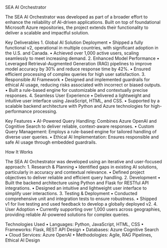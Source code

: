 SEA AI Orchestrator

The SEA AI Orchestrator was developed as part of a broader effort to enhance the reliability of AI-driven applications. Built on top of foundational Microsoft Azure repositories, the project extends their functionality to deliver a scalable and impactful solution.

Key Deliverables
	1.	Global AI Solution Deployment
	•	Shipped a fully functional v2, operational in multiple countries, with significant adoption in the U.S. and Canada.
	•	Achieved over 1,000 active users, scaling seamlessly to meet increasing demand.
	2.	Enhanced Model Performance
	•	Leveraged Retrieval-Augmented Generation (RAG) pipelines to improve model accuracy by 30% and reduce response time by 42%.
	•	Ensured efficient processing of complex queries for high user satisfaction.
	3.	Responsible AI Framework
	•	Designed and implemented guardrails for ethical AI usage, reducing risks associated with incorrect or biased outputs.
	•	Built a rule-based engine for customizable and contextually precise responses.
	4.	Seamless User Experience
	•	Delivered a lightweight and intuitive user interface using JavaScript, HTML, and CSS.
	•	Supported by a scalable backend architecture with Python and Azure technologies for high-performance processing.

Key Features
	•	AI-Powered Query Handling: Combines Azure OpenAI and Cognitive Search to deliver reliable, context-aware responses.
	•	Custom Query Management: Employs a rule-based engine for tailored handling of diverse user queries.
	•	Ethical AI Implementation: Ensures responsible and safe AI usage through embedded guardrails.

How It Works

The SEA AI Orchestrator was developed using an iterative and user-focused approach:
	1.	Research & Planning
	•	Identified gaps in existing AI solutions, particularly in accuracy and contextual relevance.
	•	Defined project objectives to deliver reliable and efficient query handling.
	2.	Development
	•	Built the backend architecture using Python and Flask for RESTful API integrations.
	•	Designed an intuitive and lightweight user interface to simplify user interactions.
	3.	Testing & Deployment
	•	Conducted comprehensive unit and integration tests to ensure robustness.
	•	Shipped v1 for live testing and used feedback to develop a globally deployed v2.
	4.	User Adoption
	•	Currently supporting over 1,000 users across geographies, providing reliable AI-powered solutions for complex queries.

Technologies Used
	•	Languages: Python, JavaScript, HTML, CSS
	•	Frameworks: Flask, REST API Design
	•	Databases: Azure Cognitive Search
	•	Cloud Services: Azure OpenAI
	•	Methodologies: Agile, RAG Pipelines, Ethical AI Design
